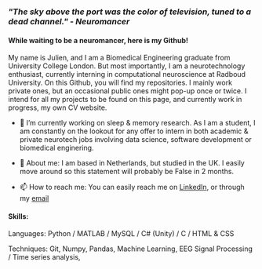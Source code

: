 ### _"The sky above the port was the color of television, tuned to a dead channel." - Neuromancer_ 

#### While waiting to be a neuromancer, here is my Github!

My name is Julien, and I am a Biomedical Engineering graduate from University College London.
But most importantly, I am a neurotechnology enthusiast, currently interning in computational neuroscience at Radboud University.
On this Github, you will find my repositories. I mainly work private ones, but an occasional public ones might pop-up once or twice.
I intend for all my projects to be found on this page, and currently work in progress, my own CV website.

- 🔭 I’m currently working on sleep & memory research. As I am a student, I am constantly on the lookout for any offer to intern in both academic & private neurotech jobs involving data science, software development or biomedical enginering.

- 💬 About me: I am based in Netherlands, but studied in the UK. I easily move around so this statement will probably be False in 2 months.

- 📫 How to reach me: You can easily reach me on [LinkedIn](https://www.linkedin.com/in/julien-guerville-a2195b197/), or through my [email](julien.guerville@hotmail.com)

#### Skills:

Languages: Python / MATLAB / MySQL / C# (Unity) / C / HTML & CSS

Techniques: Git, Numpy, Pandas, Machine Learning, EEG Signal Processing / Time series analysis,
<!--
**TheTestoff/TheTestoff** is a ✨ _special_ ✨ repository because its `README.md` (this file) appears on your GitHub profile.

Here are some ideas to get you started:

- 🔭 I’m currently working on ...
- 🌱 I’m currently learning ...
- 👯 I’m looking to collaborate on ...
- 🤔 I’m looking for help with ...
- 📫 How to reach me: ...
- 😄 Pronouns: ...
- ⚡ Fun fact: ...
-->

